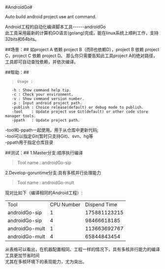 #AndroidGo#

Auto build android project use ant command.

Android工程的自动化编译脚本工具------androidGo<br>
此工具采用最新的计算机GO语言(golang)完成，能在linux系统上顺利工作，支持32bits和64bits。

##场景：##
如project A 依赖 project B（而B也依赖D），project B 依赖 project C，project C 依赖 project D。
那么你只需要告知此工具project A的绝对路径，工具即可自动查找依赖，并依次编译。

##帮助：##
>     Usage :
       -h : Show command help tip.
       -c : Check your environment.
       -v : Show command version number.
       -p : Input android project path.
       -publish : Choice release(default) or debug mode to publish.
       -tool    : Update project use Git(default) or other code store manager tools.
       -ppath   : Update project path.
 -tool和-ppath一起使用，用于从仓库中更新代码;<br>
 -tool可以指定Git(暂时只支持Git)、svn、hg等<br>
 -ppath用于指定仓库目录
 
 ##测试：##
 1.Master分支:顺序执行编译 
 >Tool name : androidGo-sip
 
 2.Develop-goruntime分支:具有多核并行处理能力 
 >Tool name : androidGo-mult
 
 现对比如下（编译相同的Android工程）:
 <table>
    <tr>
        <td>Tool</td><td>CPU Number</td><td>Dispend Time</td>
    </tr>
    <tr>
        <td>androidGo-sip</td><td>1</td><td>175881123215</td>
    </tr>
    <tr>
        <td>androidGo-sip</td><td>4</td><td>98466618185</td>
    </tr>
    <tr>
        <td>androidGo-mult</td><td>1</td><td>113663692767</td>
    </tr>
    <tr>
        <td>androidGo-mult</td><td>4</td><td>65844843454</td>
    </tr>
</table>
从表格可以看出，在机器配置相同、工程一样的情况下，具有多核并行能力的编译工具更加节省时间<br>
尤其在多核环境下的表现能力，尤为突出。

